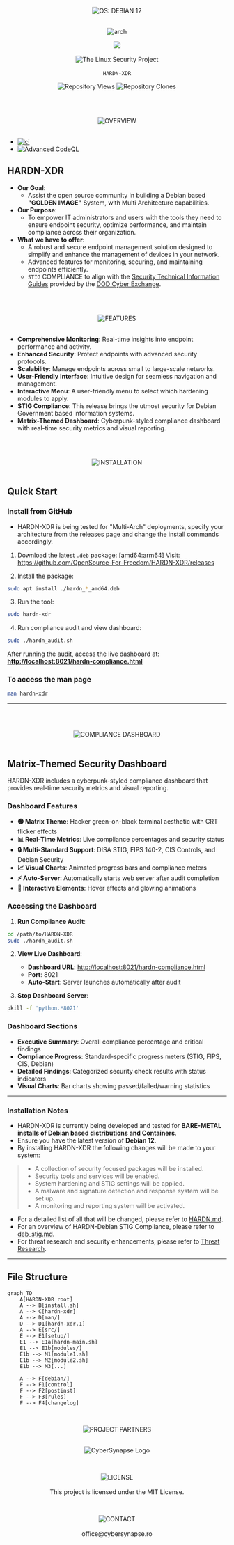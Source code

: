 <p align="center">
  <img src="https://img.shields.io/badge/OS: Debian Systems-red?style=for-the-badge&labelColor=grey" alt="OS: DEBIAN 12"><br><br>
</p>

<div align="center">

![arch](https://img.shields.io/badge/arch-amd64:arm64-blue?style=flat-square&logo=linux)

</div>

<p align="center">
  <img src="https://github.com/OpenSource-For-Freedom/HARDN-XDR/blob/main/docs/assets/sig_logo.png" /><br><br>
  <img src="https://img.shields.io/badge/The_Linux_Security_Project-red?style=for-the-badge&labelColor=black" alt="The Linux Security Project"><br><br>
  <code>HARDN-XDR</code>
</p>


<p align="center">
  <img src="https://img.shields.io/endpoint?label=Views&url=https://opensource-for-freedom.github.io/HARDN-XDR/traffic-views.json" alt="Repository Views" />
  <img src="https://img.shields.io/endpoint?label=Clones&url=https://opensource-for-freedom.github.io/HARDN-XDR/traffic-clones.json" alt="Repository Clones" />
</p>


<br>
<br>
<p align="center">
  <img src="https://img.shields.io/badge/OVERVIEW-white?style=for-the-badge&labelColor=black" alt="OVERVIEW"><br><br>
</p>


- [![ci](https://github.com/OpenSource-For-Freedom/HARDN-XDR/actions/workflows/ci.yml/badge.svg)](https://github.com/OpenSource-For-Freedom/HARDN-XDR/actions/workflows/ci.yml)
- [![Advanced CodeQL](https://github.com/OpenSource-For-Freedom/HARDN-XDR/actions/workflows/codeql.yml/badge.svg)](https://github.com/OpenSource-For-Freedom/HARDN-XDR/actions/workflows/codeql.yml)


## HARDN-XDR
- **Our Goal**: 
  - Assist the open source community in building a Debian based **"GOLDEN IMAGE"** System, with Multi Architecture capabilities.
- **Our Purpose**: 
  - To empower IT administrators and users with the tools they need to ensure endpoint security, optimize performance, and maintain compliance across their organization.
- **What we have to offer**:
  - A robust and secure endpoint management solution designed to simplify and enhance the management of devices in your network. 
  - Advanced features for monitoring, securing, and maintaining endpoints efficiently.
  - `STIG` COMPLIANCE to align with the [Security Technical Information Guides](https://public.cyber.mil/stigs/) provided by the [DOD Cyber Exchange](https://public.cyber.mil/).


<br>
<br>
<p align="center">
  <img src="https://img.shields.io/badge/FEATURES-white?style=for-the-badge&labelColor=black" alt="FEATURES"><br><br>
</p>

- **Comprehensive Monitoring**: Real-time insights into endpoint performance and activity.
- **Enhanced Security**: Protect endpoints with advanced security protocols.
- **Scalability**: Manage endpoints across small to large-scale networks.
- **User-Friendly Interface**: Intuitive design for seamless navigation and management.
- **Interactive Menu**: A user-friendly menu to select which hardening modules to apply.
- **STIG Compliance**: This release brings the utmost security for Debian Government based information systems.
- **Matrix-Themed Dashboard**: Cyberpunk-styled compliance dashboard with real-time security metrics and visual reporting. 


<br>
<br>
<p align="center">
  <img src="https://img.shields.io/badge/INSTALLATION-white?style=for-the-badge&labelColor=black" alt="INSTALLATION"><br><br>
</p>

## Quick Start 

### Install from GitHub

- HARDN-XDR is being tested for "Multi-Arch" deployments, specify your architecture from the releases page and change the install commands accordingly. 

1. Download the latest `.deb` package: [amd64:arm64]
   Visit: https://github.com/OpenSource-For-Freedom/HARDN-XDR/releases

2. Install the package:
```bash
sudo apt install ./hardn_*_amd64.deb
```

3. Run the tool:
```bash
sudo hardn-xdr
```

4. Run compliance audit and view dashboard:
```bash
sudo ./hardn_audit.sh
```

After running the audit, access the live dashboard at: **[http://localhost:8021/hardn-compliance.html](http://localhost:8021/hardn-compliance.html)**

### To access the man page

```bash
man hardn-xdr
```
---

<br>
<br>
<p align="center">
  <img src="https://img.shields.io/badge/COMPLIANCE DASHBOARD-white?style=for-the-badge&labelColor=black" alt="COMPLIANCE DASHBOARD"><br><br>
</p>

## Matrix-Themed Security Dashboard

HARDN-XDR includes a cyberpunk-styled compliance dashboard that provides real-time security metrics and visual reporting.

### Dashboard Features
- **🟢 Matrix Theme**: Hacker green-on-black terminal aesthetic with CRT flicker effects
- **📊 Real-Time Metrics**: Live compliance percentages and security status
- **🔒 Multi-Standard Support**: DISA STIG, FIPS 140-2, CIS Controls, and Debian Security
- **📈 Visual Charts**: Animated progress bars and compliance meters
- **⚡ Auto-Server**: Automatically starts web server after audit completion
- **🎯 Interactive Elements**: Hover effects and glowing animations

### Accessing the Dashboard

1. **Run Compliance Audit**:
```bash
cd /path/to/HARDN-XDR
sudo ./hardn_audit.sh
```

2. **View Live Dashboard**:
   - **Dashboard URL**: [http://localhost:8021/hardn-compliance.html](http://localhost:8021/hardn-compliance.html)
   - **Port**: 8021
   - **Auto-Start**: Server launches automatically after audit

3. **Stop Dashboard Server**:
```bash
pkill -f 'python.*8021'
```

### Dashboard Sections
- **Executive Summary**: Overall compliance percentage and critical findings
- **Compliance Progress**: Standard-specific progress meters (STIG, FIPS, CIS, Debian)
- **Detailed Findings**: Categorized security check results with status indicators
- **Visual Charts**: Bar charts showing passed/failed/warning statistics

---

### Installation Notes
- HARDN-XDR is currently being developed and tested for **BARE-METAL installs of Debian based distributions and Containers**.
- Ensure you have the latest version of **Debian 12**.
- By installing HARDN-XDR the following changes will be made to your system:
> - A collection of security focused packages will be installed.
> - Security tools and services will be enabled.
> - System hardening and STIG settings will be applied.
> - A malware and signature detection and response system will be set up.
> - A monitoring and reporting system will be activated. 
- For a detailed list of all that will be changed, please refer to [HARDN.md](docs/HARDN.md).
- For an overview of HARDN-Debian STIG Compliance, please refer to [deb_stig.md](docs/deb_stig.md).
- For threat research and security enhancements, please refer to [Threat Research](docs/threat-research/).

---

## File Structure

```mermaid
graph TD
    A[HARDN-XDR root]
    A --> B[install.sh]
    A --> C[hardn-xdr]
    A --> D[man/]
    D --> D1[hardn-xdr.1]
    A --> E[src/]
    E --> E1[setup/]
    E1 --> E1a[hardn-main.sh]
    E1 --> E1b[modules/]
    E1b --> M1[module1.sh]
    E1b --> M2[module2.sh]
    E1b --> M3[...]

    A --> F[debian/]
    F --> F1[control]
    F --> F2[postinst]
    F --> F3[rules]
    F --> F4[changelog]
```

<br>

<p align="center">
  <img src="https://img.shields.io/badge/PROJECT PARTNERS-white?style=for-the-badge&labelColor=black" alt="PROJECT PARTNERS"><br><br>
</p>


<p align="center">
  <img src="docs/assets/cybersynapse.png" alt="CyberSynapse Logo" />
</p>
<br>

<p align="center">
  <img src="https://img.shields.io/badge/LICENSE-white?style=for-the-badge&labelColor=black" alt="LICENSE"><br><br>
This project is licensed under the MIT License.
  
</p>

<br>

<p align="center">
  <img src="https://img.shields.io/badge/CONTACT-white?style=for-the-badge&labelColor=black" alt="CONTACT"><br><br>
office@cybersynapse.ro
